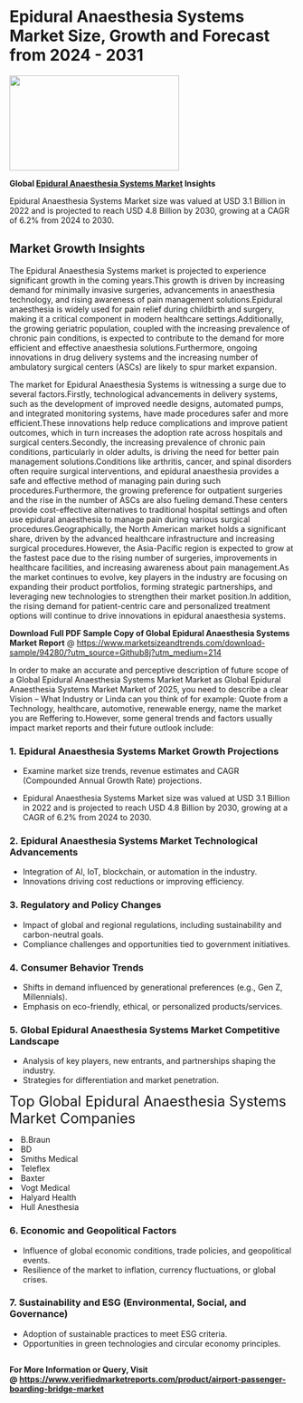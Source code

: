 <H1>Epidural Anaesthesia Systems Market Size, Growth and Forecast from 2024 - 2031</H1><img class="aligncenter size-medium wp-image-584254" src="https://thirdeyenews.in/wp-content/uploads/2024/09/Global-Market-Research-300x168.jpeg" alt="" width="300" height="168" /><p><strong>Global&nbsp;<a href="https://www.marketsizeandtrends.com/download-sample/94280/?utm_source=Github8j?utm_medium=214">Epidural Anaesthesia Systems Market</a> Insights</strong></p><p>Epidural Anaesthesia Systems Market size was valued at USD 3.1 Billion in 2022 and is projected to reach USD 4.8 Billion by 2030, growing at a CAGR of 6.2% from 2024 to 2030.</p><p><h2>Market Growth Insights</h2> <p>The Epidural Anaesthesia Systems market is projected to experience significant growth in the coming years.This growth is driven by increasing demand for minimally invasive surgeries, advancements in anaesthesia technology, and rising awareness of pain management solutions.Epidural anaesthesia is widely used for pain relief during childbirth and surgery, making it a critical component in modern healthcare settings.Additionally, the growing geriatric population, coupled with the increasing prevalence of chronic pain conditions, is expected to contribute to the demand for more efficient and effective anaesthesia solutions.Furthermore, ongoing innovations in drug delivery systems and the increasing number of ambulatory surgical centers (ASCs) are likely to spur market expansion.</p> <p>The market for Epidural Anaesthesia Systems is witnessing a surge due to several factors.Firstly, technological advancements in delivery systems, such as the development of improved needle designs, automated pumps, and integrated monitoring systems, have made procedures safer and more efficient.These innovations help reduce complications and improve patient outcomes, which in turn increases the adoption rate across hospitals and surgical centers.Secondly, the increasing prevalence of chronic pain conditions, particularly in older adults, is driving the need for better pain management solutions.Conditions like arthritis, cancer, and spinal disorders often require surgical interventions, and epidural anaesthesia provides a safe and effective method of managing pain during such procedures.Furthermore, the growing preference for outpatient surgeries and the rise in the number of ASCs are also fueling demand.These centers provide cost-effective alternatives to traditional hospital settings and often use epidural anaesthesia to manage pain during various surgical procedures.Geographically, the North American market holds a significant share, driven by the advanced healthcare infrastructure and increasing surgical procedures.However, the Asia-Pacific region is expected to grow at the fastest pace due to the rising number of surgeries, improvements in healthcare facilities, and increasing awareness about pain management.As the market continues to evolve, key players in the industry are focusing on expanding their product portfolios, forming strategic partnerships, and leveraging new technologies to strengthen their market position.In addition, the rising demand for patient-centric care and personalized treatment options will continue to drive innovations in epidural anaesthesia systems.<p><span class=""><strong>Download Full PDF Sample Copy of Global Epidural Anaesthesia Systems Market Report</strong> @ <a href="https://www.marketsizeandtrends.com/download-sample/94280/?utm_source=Github8j?utm_medium=214" target="_blank">https://www.marketsizeandtrends.com/download-sample/94280/?utm_source=Github8j?utm_medium=214</a></span></p><p>In order to make an accurate and perceptive description of future scope of a Global&nbsp;Epidural Anaesthesia Systems Market Market as Global&nbsp;Epidural Anaesthesia Systems Market Market of 2025, you need to describe a clear Vision &ndash; What Industry or Linda can you think of for example: Quote from a Technology, healthcare, automotive, renewable energy, name the market you are Reffering to.However, some general trends and factors usually impact market reports and their future outlook include:</p><h3>1.&nbsp;<strong>Epidural Anaesthesia Systems Market Growth Projections</strong></h3><ul><li>Examine market size trends, revenue estimates and CAGR (Compounded Annual Growth Rate) projections.</li><li><p>Epidural Anaesthesia Systems Market size was valued at USD 3.1 Billion in 2022 and is projected to reach USD 4.8 Billion by 2030, growing at a CAGR of 6.2% from 2024 to 2030.</p></li></ul><h3>2.&nbsp;<strong>Epidural Anaesthesia Systems Market Technological Advancements</strong></h3><ul><li>Integration of AI, IoT, blockchain, or automation in the industry.</li><li>Innovations driving cost reductions or improving efficiency.</li></ul><h3>3.&nbsp;<strong>Regulatory and Policy Changes</strong></h3><ul><li>Impact of global and regional regulations, including sustainability and carbon-neutral goals.</li><li>Compliance challenges and opportunities tied to government initiatives.</li></ul><h3>4.&nbsp;<strong>Consumer Behavior Trends</strong></h3><ul><li>Shifts in demand influenced by generational preferences (e.g., Gen Z, Millennials).</li><li>Emphasis on eco-friendly, ethical, or personalized products/services.</li></ul><h3>5.&nbsp;<strong>Global Epidural Anaesthesia Systems Market Competitive Landscape</strong></h3><ul><li>Analysis of key players, new entrants, and partnerships shaping the industry.</li><li>Strategies for differentiation and market penetration.</li></ul><p data-pm-slice="1 1 []"><span style="color: inherit; font-family: inherit; font-size: 25px;">Top Global Epidural Anaesthesia Systems Market Companies</span></p><div class="" data-test-id=""><p><li>B.Braun</li><li> BD</li><li> Smiths Medical</li><li> Teleflex</li><li> Baxter</li><li> Vogt Medical</li><li> Halyard Health</li><li> Hull Anesthesia</li></p></div><h3>6.&nbsp;<strong>Economic and Geopolitical Factors</strong></h3><ul><li>Influence of global economic conditions, trade policies, and geopolitical events.</li><li>Resilience of the market to inflation, currency fluctuations, or global crises.</li></ul><h3>7.&nbsp;<strong>Sustainability and ESG (Environmental, Social, and Governance)</strong></h3><ul><li>Adoption of sustainable practices to meet ESG criteria.</li><li>Opportunities in green technologies and circular economy principles.</li></ul><h2><strong style="font-size: 14px;">For More Information or Query, Visit @&nbsp;</strong><a style="background-color: #ffffff; font-size: 14px;" href="https://www.marketsizeandtrends.com/report/epidural-anaesthesia-systems-market/" target="_blank">https://www.verifiedmarketreports.com/product/airport-passenger-boarding-bridge-market</a></h2>